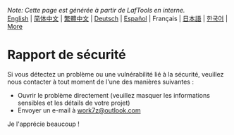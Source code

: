 <i>Note: Cette page est générée à partir de LafTools en interne.</i> <br/> [English](/docs/en_US/SECURITY.md)  |  [简体中文](/docs/zh_CN/SECURITY.md)  |  [繁體中文](/docs/zh_HK/SECURITY.md)  |  [Deutsch](/docs/de/SECURITY.md)  |  [Español](/docs/es/SECURITY.md)  |  Français  |  [日本語](/docs/ja/SECURITY.md)  |  [한국어](/docs/ko/SECURITY.md) | [More](/docs/) <br/>

# Rapport de sécurité

Si vous détectez un problème ou une vulnérabilité lié à la sécurité, veuillez nous contacter à tout moment de l'une des manières suivantes :

- Ouvrir le problème directement (veuillez masquer les informations sensibles et les détails de votre projet)
- Envoyer un e-mail à work7z@outlook.com

Je l'apprécie beaucoup !
